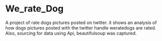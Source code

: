 # We_rate_Dog
A project of rate dogs pictures posted on twitter. 
it shows an analysis of how dogs pictures posted with the twitter handle weratedogs are rated. 
Also, sourcing for data using Api, beautifulsoup was captured.
